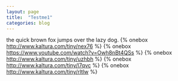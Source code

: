```yaml
---
layout: page
title:  "Testme1"
categories: blog
---
```

the quick brown fox jumps over the lazy dog.
{% onebox http://www.kaltura.com/tiny/nex76 %}
{% onebox https://www.youtube.com/watch?v=Owh8nBt4QSs %}
{% onebox http://www.kaltura.com/tiny/uzhbh %}
{% onebox http://www.kaltura.com/tiny/l7qvc %}
{% onebox http://www.kaltura.com/tiny/rltlw %}

